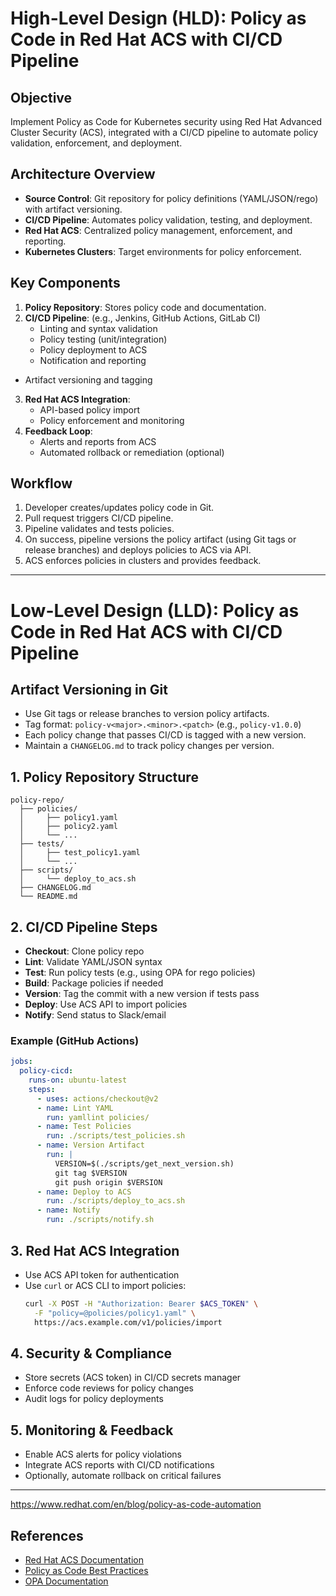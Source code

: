 # High-Level Design (HLD): Policy as Code in Red Hat ACS with CI/CD Pipeline

## Objective
Implement Policy as Code for Kubernetes security using Red Hat Advanced Cluster Security (ACS), integrated with a CI/CD pipeline to automate policy validation, enforcement, and deployment.

## Architecture Overview
- **Source Control**: Git repository for policy definitions (YAML/JSON/rego) with artifact versioning.
- **CI/CD Pipeline**: Automates policy validation, testing, and deployment.
- **Red Hat ACS**: Centralized policy management, enforcement, and reporting.
- **Kubernetes Clusters**: Target environments for policy enforcement.

## Key Components
1. **Policy Repository**: Stores policy code and documentation.
2. **CI/CD Pipeline**: (e.g., Jenkins, GitHub Actions, GitLab CI)
   - Linting and syntax validation
   - Policy testing (unit/integration)
   - Policy deployment to ACS
   - Notification and reporting
  - Artifact versioning and tagging
3. **Red Hat ACS Integration**:
   - API-based policy import
   - Policy enforcement and monitoring
4. **Feedback Loop**:
   - Alerts and reports from ACS
   - Automated rollback or remediation (optional)

## Workflow
1. Developer creates/updates policy code in Git.
2. Pull request triggers CI/CD pipeline.
3. Pipeline validates and tests policies.
4. On success, pipeline versions the policy artifact (using Git tags or release branches) and deploys policies to ACS via API.
5. ACS enforces policies in clusters and provides feedback.

---

# Low-Level Design (LLD): Policy as Code in Red Hat ACS with CI/CD Pipeline

## Artifact Versioning in Git

- Use Git tags or release branches to version policy artifacts.
- Tag format: `policy-v<major>.<minor>.<patch>` (e.g., `policy-v1.0.0`)
- Each policy change that passes CI/CD is tagged with a new version.
- Maintain a `CHANGELOG.md` to track policy changes per version.

## 1. Policy Repository Structure
```
policy-repo/
  ├── policies/
  │     ├── policy1.yaml
  │     ├── policy2.yaml
  │     └── ...
  ├── tests/
  │     ├── test_policy1.yaml
  │     └── ...
  ├── scripts/
  │     └── deploy_to_acs.sh
  ├── CHANGELOG.md
  └── README.md
```

## 2. CI/CD Pipeline Steps
- **Checkout**: Clone policy repo
- **Lint**: Validate YAML/JSON syntax
- **Test**: Run policy tests (e.g., using OPA for rego policies)
- **Build**: Package policies if needed
- **Version**: Tag the commit with a new version if tests pass
- **Deploy**: Use ACS API to import policies
- **Notify**: Send status to Slack/email

### Example (GitHub Actions)
```yaml
jobs:
  policy-cicd:
    runs-on: ubuntu-latest
    steps:
      - uses: actions/checkout@v2
      - name: Lint YAML
        run: yamllint policies/
      - name: Test Policies
        run: ./scripts/test_policies.sh
      - name: Version Artifact
        run: |
          VERSION=$(./scripts/get_next_version.sh)
          git tag $VERSION
          git push origin $VERSION
      - name: Deploy to ACS
        run: ./scripts/deploy_to_acs.sh
      - name: Notify
        run: ./scripts/notify.sh
```

## 3. Red Hat ACS Integration
- Use ACS API token for authentication
- Use `curl` or ACS CLI to import policies:
  ```sh
  curl -X POST -H "Authorization: Bearer $ACS_TOKEN" \
    -F "policy=@policies/policy1.yaml" \
    https://acs.example.com/v1/policies/import
  ```

## 4. Security & Compliance
- Store secrets (ACS token) in CI/CD secrets manager
- Enforce code reviews for policy changes
- Audit logs for policy deployments

## 5. Monitoring & Feedback
- Enable ACS alerts for policy violations
- Integrate ACS reports with CI/CD notifications
- Optionally, automate rollback on critical failures

---

https://www.redhat.com/en/blog/policy-as-code-automation

## References
- [Red Hat ACS Documentation](https://docs.openshift.com/acs/)
- [Policy as Code Best Practices](https://www.redhat.com/en/topics/devops/what-is-policy-as-code)
- [OPA Documentation](https://www.openpolicyagent.org/docs/latest/)
